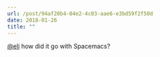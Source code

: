 ```yaml
---
url: /post/94af20b4-04e2-4c03-aae6-e3bd59f2f50d
date: 2018-01-26
title: ""
---
```


[@eli](https://micro.blog/eli) how did it go with Spacemacs?